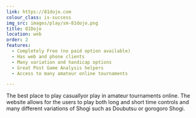```yaml
---
link: https://81dojo.com
colour_class: is-success
img_src: images/play/sm-81dojo.png
title: 81Dojo
location: web
order: 2
features:
  - Completely Free (no paid option available)
  - Has web and phone clients
  - Many variation and handicap options
  - Great Post Game Analysis helpers
  - Access to many amateur online tournaments

---
```

The best place to play casuallyor play in amateur tournaments online. The website allows for the users to play both long and short time controls and many different variations of Shogi such as Doubutsu or gorogoro Shogi.